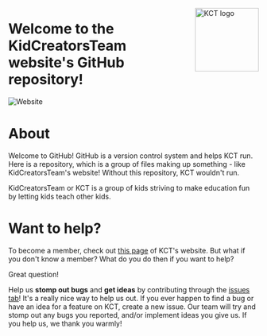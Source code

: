 <img src="http://kidcreatorsteam.com/KCT_logo.png" alt="KCT logo" align="right" width="128px"></img>

# Welcome to the KidCreatorsTeam website's GitHub repository!

![Website](https://img.shields.io/website?down_message=offline&style=flat-square&up_color=blue&up_message=online&url=http%3A%2F%2Fkidcreatorsteam.com%2F)

# About
Welcome to GitHub! GitHub is a version control system and helps KCT run. Here is a repository, which is a group of files making up something - like KidCreatorsTeam's website! Without this repository, KCT wouldn't run.

KidCreatorsTeam or KCT is a group of kids striving to make education fun by letting kids teach other kids.

# Want to help?
To become a member, check out [this page](http://kidcreatorsteam.com/community/join-us.html) of KCT's website. But what if you don't know a member? What do you do then if you want to help?

Great question!

Help us **stomp out bugs** and **get ideas** by contributing through the [issues tab](https://github.com/kidcreatorsteam/www/issues)! It's a really nice way to help us out. If you ever happen to find a bug or have an idea for a feature on KCT, create a new issue. Our team will try and stomp out any bugs you reported, and/or implement ideas you give us. If you help us, we thank you warmly!
